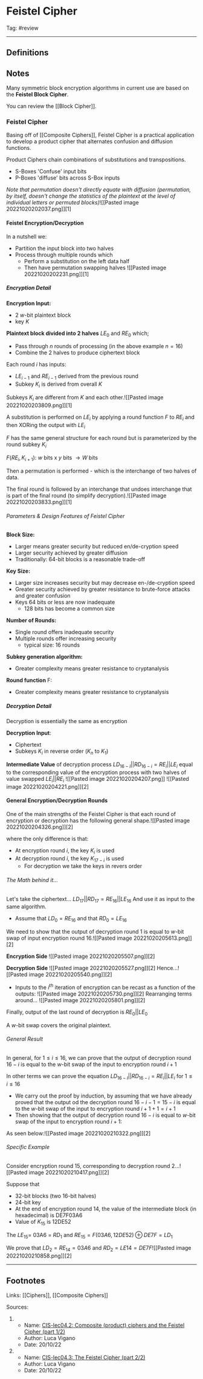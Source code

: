 # Feistel Cipher
Tag: #review 

---
## Definitions

## Notes
Many symmetric block encryption algorithms in current use are based on the **Feistel Block Cipher**.

You can review the [[Block Cipher]].

### Feistel Cipher

Basing off of [[Composite Ciphers]], Feistel Cipher is a practical application to develop a product cipher that alternates confusion and diffusion functions.

Product Ciphers chain combinations of substitutions and transpositions.
- S-Boxes 'Confuse' input bits
- P-Boxes 'diffuse' bits across S-Box inputs

*Note that permutation doesn't directly equate with diffusion (permutation, by itself, doesn't change the statistics of the plaintext at the level of individual letters or permuted blocks)*![[Pasted image 20221020202037.png]][1]

#### Feistel Encryption/Decryption

In a nutshell we:
- Partition the input block into two halves
- Process through multiple rounds which
	- Perform a substitution on the left data half
	- Then have permutation swapping halves
![[Pasted image 20221020202231.png]][1]

##### Encryption Detail

**Encryption Input:**
- 2 $w$-bit plaintext block
- key $K$

**Plaintext block divided into 2 halves** $LE_0$ and $RE_0$ which;
- Pass through $n$ rounds of processing (in the above example $n = 16$)
- Combine the 2 halves to produce ciphertext block

Each round $i$ has inputs:
- $LE_{i-1}$ and $RE_{i-1}$ derived from the previous round
- Subkey $K_i$ is derived from overall $K$

Subkeys $K_i$ are different from $K$ and each other.![[Pasted image 20221020203809.png]][1]

A substitution is performed on $LE_i$ by applying a round function $F$ to $RE_i$ and then XORing the output with $LE_i$

$F$ has the same general structure for each round but is parameterized by the round subkey $K_i$ 

$F(RE_{i},K_{i+1}):$ $w$ bits x ${y}$ bits $\rightarrow W$ bits

Then a permutation is performed - which is the interchange of two halves of data.

The final round is followed by an interchange that undoes interchange that is part of the final round (to simplify decryption).![[Pasted image 20221020203833.png]][1]

###### Parameters & Design Features of Feistel Cipher

**Block Size:**
- Larger means greater security but reduced en/de-cryption speed
- Larger security achieved by greater diffusion
- Traditionally: 64-bit blocks is a reasonable trade-off

**Key Size:**
- Larger size increases security but may decrease en-/de-cryption speed
- Greater security achieved by greater resistance to brute-force attacks and greater confusion
- Keys 64 bits or less are now inadequate
	- 128 bits has become a common size

**Number of Rounds:**
- Single round offers inadequate security
- Multiple rounds offer increasing security 
	- typical size: 16 rounds

**Subkey generation algorithm:**
- Greater complexity means greater resistance to cryptanalysis

**Round function** F:
- Greater complexity means greater resistance to cryptanalysis

##### Decryption Detail

Decryption is essentially the same as encryption

**Decryption Input**:
- Ciphertext
- Subkeys $K_i$ in reverse order ($K_n$ to $K_1$)

**Intermediate Value** of  decryption process
	$LD_{16-I} || RD_{16-i} = RE_{i} || LE_i$
equal to the corresponding value of the encryption process with two halves of value swapped
	$LE_{i}||RE_i$
![[Pasted image 20221020204207.png]]
![[Pasted image 20221020204221.png]][2]

#### General Encryption/Decryption Rounds

One of the main strengths of the Feistel Cipher is that each round of encryption or decryption has the following general shape.![[Pasted image 20221020204326.png]][2]

where the only difference is that:
- At encryption round $i$, the key $K_i$ is used
- At decryption round $i$, the key $K_{17-i}$ is used 
	- For decryption we take the keys in revers order


###### The Math behind it...

Let's take the ciphertext...
	$LD_{17} || RD_{17} = RE_{16} || LE_{16}$
And use it as input to the same algorithm.

- Assume that $LD_{0} = RE_{16}$ and that $RD_{0} = LE_{16}$

We need to show that the output of decryption round 1 is equal to $w$-bit swap of input encryption round 16.![[Pasted image 20221020205613.png]][2]

**Encryption Side**
![[Pasted image 20221020205507.png]][2]

**Decryption Side**
![[Pasted image 20221020205527.png]][2]
Hence...![[Pasted image 20221020205540.png]][2]


- Inputs to the $i^{th}$ iteration of encryption can be recast as a function of the outputs:
		![[Pasted image 20221020205730.png]][2]
	Rearranging terms around...
		![[Pasted image 20221020205801.png]][2]

Finally, output of the last round of decryption is $RE_0||LE_0$

A $w$-bit swap covers the original plaintext.

###### General Result

In general, for $1 \le i \le 16$, we can prove that the output of decryption round $16-i$ is equal to the $w$-bit swap of the input to encryption round $i+1$ 

In other terms we can prove the equation
$LD_{16-I} || RD_{16-i} = RE_{i} || LE_i$
for $1 \le i \le 16$

- We carry out the proof by induction, by assuming that we have already proved that the output od the decryption round $16-i-1 = 15-i$ is equal to the $w$-bit swap of the input to encryption round $i+1+1 = i+1$
- Then showing that the output of decryption round $16-i$ is equal to $w$-bit swap of the input to encryption round $i+1$:

As seen below:![[Pasted image 20221020210322.png]][2]

###### Specific Example

Consider encryption round 15, corresponding to decryption round 2...![[Pasted image 20221020210417.png]][2]

Suppose that
- 32-bit blocks (two 16-bit halves)
- 24-bit key
- At the end of encryption round 14, the value of the intermediate block (in hexadecimal) is DE7F03A6
- Value of $K_{15}$ is 12DE52

The $LE_{15} =$ 03A6 = $RD_1$ and $RE_{15} = F(03A6, 12DE52) \oplus DE7F = LD_1$

We prove that $LD_{2}= RE_{14} = 03A6$ and $RD_{2}= LE{14} = DE7F$![[Pasted image 20221020210858.png]][2]


----
## Footnotes

Links: [[Ciphers]], [[Composite Ciphers]]

Sources:

1. 
	- Name: [CIS-lec04.2: Composite (product) ciphers and the Feistel Cipher (part 1/2)](https://keats.kcl.ac.uk/mod/resource/view.php?id=6355005)
	- Author: Luca Vigano
	- Date: 20/10/22
2. 
	- Name: [CIS-lec04.3: The Feistel Cipher (part 2/2)](https://keats.kcl.ac.uk/mod/resource/view.php?id=6355007)
	- Author: Luca Vigano
	- Date: 20/10/22

